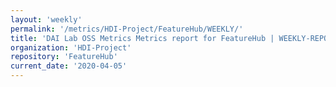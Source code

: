 ```yaml
---
layout: 'weekly'
permalink: '/metrics/HDI-Project/FeatureHub/WEEKLY/'
title: 'DAI Lab OSS Metrics Metrics report for FeatureHub | WEEKLY-REPORT-2020-04-05'
organization: 'HDI-Project'
repository: 'FeatureHub'
current_date: '2020-04-05'
---
```

